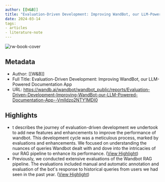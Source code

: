 ```yaml
---
author: [[W&B]]
title: "Evaluation-Driven Development: Improving WandBot, our LLM-Powered Documentation App"
date: 2024-03-14
tags: 
- articles
- literature-note
---
```

![rw-book-cover](https://wandb.ai/logo.png)

## Metadata
- Author: [[W&B]]
- Full Title: Evaluation-Driven Development: Improving WandBot, our LLM-Powered Documentation App
- URL: https://wandb.ai/wandbot/wandbot_public/reports/Evaluation-Driven-Development-Improving-WandBot-our-LLM-Powered-Documentation-App--Vmlldzo2NTY1MDI0

## Highlights
- t describes the journey of evaluation-driven development we undertook to add new features and enhancements to improve the performance of wandbot.
  This development cycle was a meticulous process, marked by evaluations and enhancements. We focused on understanding the nuances of queries Wandbot dealt with and dove into the intricacies of our RAG pipeline to enhance its performance. ([View Highlight](https://read.readwise.io/read/01hrxyeexccmk9s7726bveq02w))
- Previously, we conducted extensive evaluations of the Wandbot RAG pipeline. The evaluations included manual and automatic annotation and evaluation of the bot's response to historical queries from users we had seen in the past year. ([View Highlight](https://read.readwise.io/read/01hrxyf0tb0s0b2v7nm3fdwe8h))
